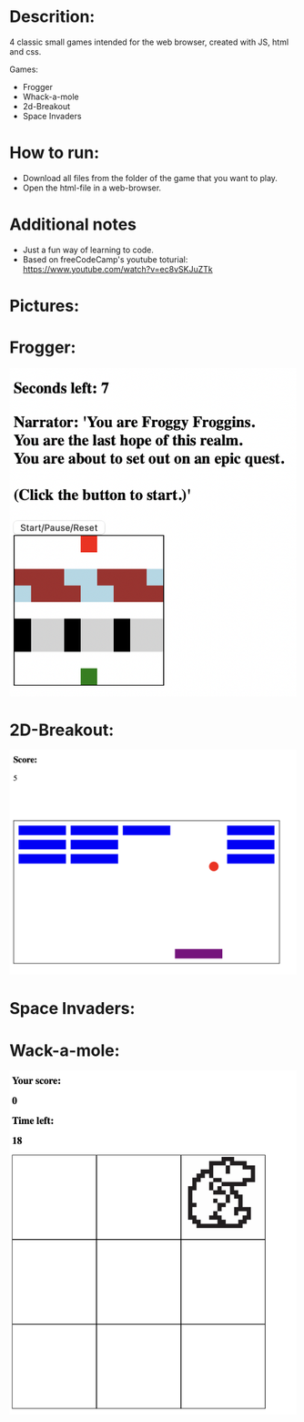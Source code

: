 # Descrition: 

4 classic small games intended for the web browser, created with JS, html and css. 

Games: 

- Frogger
- Whack-a-mole
- 2d-Breakout
- Space Invaders

# How to run: 

- Download all files from the folder of the game that you want to play.
- Open the html-file in a web-browser. 

# Additional notes

- Just a fun way of learning to code.
- Based on freeCodeCamp's youtube toturial: https://www.youtube.com/watch?v=ec8vSKJuZTk

# Pictures: 

# Frogger: 

![Feature Overview](demo_images/frogger.png)

# 2D-Breakout: 

![Feature Overview](demo_images/2D-Breakout.png)

# Space Invaders: 

# Wack-a-mole: 

![Feature Overview](demo_images/wack-a-mole.png)
